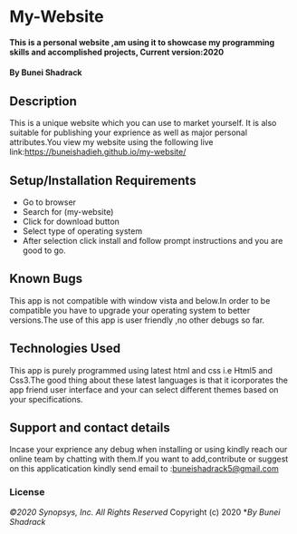 # My-Website
#### This is a personal website ,am using it to showcase my programming skills and accomplished projects, Current version:2020
#### By **Bunei Shadrack**
## Description
This is a unique website which you can use to market yourself.  It is also suitable for publishing your exprience as well as major personal attributes.You view my website using the following live link:https://buneishadieh.github.io/my-website/
## Setup/Installation Requirements
* Go to browser
* Search for (my-website)
* Click for download button
* Select type of operating system
* After selection click install and follow prompt instructions and you are good to go.
## Known Bugs
This app is not compatible with window vista and below.In order to be compatible you have to upgrade your operating system to better versions.The use of this app is user friendly ,no other debugs so far.
## Technologies Used
This app is purely programmed using latest html and css i.e Html5 and Css3.The good thing about these latest languages is that it icorporates the app friend user interface and your can select different themes based on your specifications. 
## Support and contact details
Incase your exprience any debug when installing or using kindly reach our online team by chatting with them.If you want to add,contribute  or suggest on this applicatication kindly send email to :buneishadrack5@gmail.com
### License
*©2020 Synopsys, Inc. All Rights Reserved*
Copyright (c) 2020 **By Bunei Shadrack*
